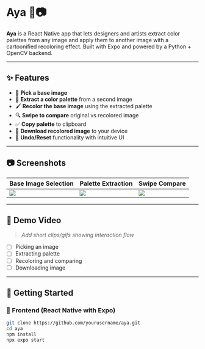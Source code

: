 # Aya 🎨📷

**Aya** is a React Native app that lets designers and artists extract color palettes from any image and apply them to another image with a cartoonified recoloring effect. Built with Expo and powered by a Python + OpenCV backend.

---

## ✨ Features

- 📸 **Pick a base image**
- 🌈 **Extract a color palette** from a second image
- 🖌️ **Recolor the base image** using the extracted palette
- 🔍 **Swipe to compare** original vs recolored image
- ✅ **Copy palette** to clipboard
- 💾 **Download recolored image** to your device
- 🔄 **Undo/Reset** functionality with intuitive UI

---

## 📷 Screenshots

| Base Image Selection      | Palette Extraction           | Swipe Compare                |
| ------------------------- | ---------------------------- | ---------------------------- |
| ![](screenshots/base.png) | ![](screenshots/palette.png) | ![](screenshots/compare.png) |

---

## 🎥 Demo Video

> _Add short clips/gifs showing interaction flow_

- [ ] Picking an image
- [ ] Extracting palette
- [ ] Recoloring and comparing
- [ ] Downloading image

---

## 🚀 Getting Started

### 📱 Frontend (React Native with Expo)

```bash
git clone https://github.com/yourusername/aya.git
cd aya
npm install
npx expo start
```
